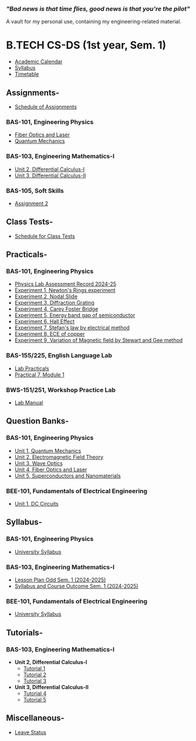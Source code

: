### *"Bad news is that time flies, good news is that you're the pilot"*

A vault for my personal use, containing my engineering-related material.

# B.TECH CS-DS (1st year, Sem. 1)
- [Academic Calendar](https://github.com/aniketrepo/engineering/blob/main/Syllabus/ACADEMIC%20CALENDAR%20ODD%20SEM%202024-25.pdf)
- [Syllabus](https://github.com/aniketrepo/engineering/blob/main/Syllabus/Syllabus_BTech_First_Yr_Common_other_than_AG_%26_BT_effective_from_2022_23_R.pdf)
- [Timetable](https://github.com/aniketrepo/engineering/blob/main/Timetable%20(Section%20wise)%20wef%2023rd%20Sept'24.pdf)

## Assignments-
- [Schedule of Assignments](https://github.com/aniketrepo/engineering/blob/main/Schedule%20of%20Assignment.pdf)

### BAS-101, Engineering Physics
- [Fiber Optics and Laser](https://github.com/aniketrepo/engineering/blob/main/Assingments/Engineering%20Physics-I%20%5BBAS-102%5D/AS-1-BAS101-Engineering%20Physics-2024-25.pdf)
- [Quantum Mechanics](https://github.com/aniketrepo/engineering/blob/main/Assingments/Engineering%20Physics-I%20%5BBAS-102%5D/AS-2-BAS101-Engineering%20Physics-2024-25.pdf)

### BAS-103, Engineering Mathematics-I
- [Unit 2, Differential Calculus-I](https://github.com/aniketrepo/engineering/blob/main/Assingments/Engineering%20Mathematics-I%20%5BBAS-103%5D/Assignment-1%20(BAS-103)%202024-25.pdf)
- [Unit 3, Differential Calculus-II](https://github.com/aniketrepo/engineering/blob/main/Assingments/Engineering%20Mathematics-I%20%5BBAS-103%5D/Assignment-2%20(BAS-103)%202024-25.pdf)

### BAS-105, Soft Skills
- [Assignment 2](https://github.com/aniketrepo/engineering/blob/main/Assingments/Soft%20Skills%20%5BBAS-105%5D/Assignment-2%20(BAS-105)%202024-25.pdf)

## Class Tests-
- [Schedule for Class Tests](https://github.com/aniketrepo/engineering/blob/main/Schedule%20of%20Class%20Test.pdf)
## Practicals-
### BAS-101, Engineering Physics
- [Physics Lab Assessment Record 2024-25](https://github.com/aniketrepo/engineering/blob/main/Practicals/Engineering%20Physics-I%20%5BBAS-102%5D/Physics%20Lab%20Assessment%20Record%202024-25.pdf)
- [Experiment 1, Newton's Rings experiment](https://github.com/aniketrepo/engineering/blob/main/Practicals/Engineering%20Physics-I%20%5BBAS-102%5D/Experiment%201%2C%20Newton's%20Rings%20experiment.pdf)
- [Experiment 2, Nodal Slide](https://github.com/aniketrepo/engineering/blob/main/Practicals/Engineering%20Physics-I%20%5BBAS-102%5D/Experiment%202%2C%20Nodal%20Slide.pdf)
- [Experiment 3, Diffraction Grating](https://github.com/aniketrepo/engineering/blob/main/Practicals/Engineering%20Physics-I%20%5BBAS-102%5D/Experiment%203%2C%20Diffraction%20Grating.pdf)
- [Experiment 4, Carey Foster Bridge](https://github.com/aniketrepo/engineering/blob/main/Practicals/Engineering%20Physics-I%20%5BBAS-102%5D/Experiment%204%2C%20Carey%20Foster%20Bridge.pdf)
- [Experiment 5, Energy band gap of semiconductor](https://github.com/aniketrepo/engineering/blob/main/Practicals/Engineering%20Physics-I%20%5BBAS-102%5D/Experiment%205%2C%20Energy%20band%20gap%20of%20semiconductor.pdf)
- [Experiment 6, Hall Effect](https://github.com/aniketrepo/engineering/blob/main/Practicals/Engineering%20Physics-I%20%5BBAS-102%5D/Experiment%206%2C%20Hall%20Effect.pdf)
- [Experiment 7, Stefan's law by electrical method](https://github.com/aniketrepo/engineering/blob/main/Practicals/Engineering%20Physics-I%20%5BBAS-102%5D/Experiment%207%2C%20Stefan's%20law%20by%20electrical%20method.pdf)
- [Experiment 8, ECE of copper](https://github.com/aniketrepo/engineering/blob/main/Practicals/Engineering%20Physics-I%20%5BBAS-102%5D/Experiment%208%2C%20ECE%20of%20copper.pdf)
- [Experiment 9, Variation of Magnetic field by Stewart and Gee method](https://github.com/aniketrepo/engineering/blob/main/Practicals/Engineering%20Physics-I%20%5BBAS-102%5D/Experiment%209%2C%20Variation%20of%20Magnetic%20field%20by%20Stewart%20and%20Gee%20method.pdf)

### BAS-155/225, English Language Lab
- [Lab Practicals](https://github.com/aniketrepo/engineering/blob/main/Practicals/English%20Language%20Lab%20%5BBAS-155%20%26%20BAS-255%5D/Lab%20Practicals.pdf)
- [Practical 7, Module 1](https://github.com/aniketrepo/engineering/blob/main/Practicals/English%20Language%20Lab%20%5BBAS-155%20%26%20BAS-255%5D/Module%201.pdf)

### BWS-151/251, Workshop Practice Lab
- [Lab Manual](https://github.com/aniketrepo/engineering/blob/main/Practicals/Workshop%20Practice%20Lab%20%5BBWS-151%20%26%20BWS-251%5D/Workshop%20Practice%20Lab%20Mannual.pdf)

## Question Banks-
### BAS-101, Engineering Physics
- [Unit 1, Quantum Mechanics](https://github.com/aniketrepo/engineering/blob/main/Questions/Engineering%20Physics%20%5BBAS-101%5D/UNIT-1-%20QUANTUM%20MECHANICS.pdf)
- [Unit 2, Electromagnetic Field Theory](https://github.com/aniketrepo/engineering/blob/main/Questions/Engineering%20Physics%20%5BBAS-101%5D/UNIT-2-%20ELECTOMAGNETIC%20FILED%20THEORY.pdf)
- [Unit 3, Wave Optics](https://github.com/aniketrepo/engineering/blob/main/Questions/Engineering%20Physics%20%5BBAS-101%5D/UNIT-3%20%20WAVE%20OPTICS.pdf)
- [Unit 4, Fiber Optics and Laser](https://github.com/aniketrepo/engineering/blob/main/Questions/Engineering%20Physics%20%5BBAS-101%5D/UNIT-4%20FIBER%20OPTICS%20AND%20LASER.pdf)
- [Unit 5, Superconductors and Nanomaterials](https://github.com/aniketrepo/engineering/blob/main/Questions/Engineering%20Physics%20%5BBAS-101%5D/UNIT-5%20SUPERCONDUCTORS%20AND%20NANOMATERIALS.pdf)

### BEE-101, Fundamentals of Electrical Engineering
- [Unit 1, DC Circuits]()

## Syllabus-

### BAS-101, Engineering Physics
- [University Syllabus](https://github.com/aniketrepo/engineering/blob/main/Syllabus/Engineering%20Physics%20%5BBAS-101%5D/UNIVERSITY%20SYLLABUS-BAS101%20(ENGINEERING%20PHYSICS).pdf)
### BAS-103, Engineering Mathematics-I
- [Lesson Plan Odd Sem. 1 (2024-2025)](https://github.com/aniketrepo/engineering/blob/main/Syllabus/Engineering%20Mathematics-I%20%5BBAS-103%5D/LESSON%20PLAN%20ODD%20SEM%20(2024-25)%20ENG.%20MATHEMATICS-1%20BAS103.pdf)
- [Syllabus and Course Outcome Sem. 1 (2024-2025)](https://github.com/aniketrepo/engineering/blob/main/Syllabus/Engineering%20Mathematics-I%20%5BBAS-103%5D/SYLLABUS%20%26%20COURSE%20OUTCOME%20(MATHEMATICS)%20ODD%20SEM%20(2024-25).pdf)
### BEE-101, Fundamentals of Electrical Engineering
- [University Syllabus](https://github.com/aniketrepo/engineering/blob/main/Syllabus/Fundamentals%20of%20Electrical%20Engineering%20%5BBEE-101%5D/BEE-101%20University%20Syllabus.pdf)

## Tutorials-
### BAS-103, Engineering Mathematics-I
- **Unit 2, Differential Calculus-I**
	- [Tutorial 1](https://github.com/aniketrepo/engineering/blob/main/Tutorials/Engineering%20Mathematics-I%20%5BBAS-103%5D/Unit-II%20%5BDifferential%20Calculus-I%5D/Tutorial%201%20%5BDifferential%20Calculus-I%5D.pdf)
	- [Tutorial 2](https://github.com/aniketrepo/engineering/blob/main/Tutorials/Engineering%20Mathematics-I%20%5BBAS-103%5D/Unit-II%20%5BDifferential%20Calculus-I%5D/Tutorial%202%20%5BDifferential%20Calculus-I%5D.pdf)
	- [Tutorial 3](https://github.com/aniketrepo/engineering/blob/main/Tutorials/Engineering%20Mathematics-I%20%5BBAS-103%5D/Unit-II%20%5BDifferential%20Calculus-I%5D/Tutorial%203%20%5BDifferential%20Calculus-I%5D.pdf)
- **Unit 3, Differential Calculus-II**
	- [Tutorial 4](https://github.com/aniketrepo/engineering/blob/main/Tutorials/Engineering%20Mathematics-I%20%5BBAS-103%5D/Unit-III%20%5BDifferential%20Calculus-II%5D/BAS-103%20TUTORIAL%20SHEET%204.pdf)
	- [Tutorial 5](https://github.com/aniketrepo/engineering/blob/main/Tutorials/Engineering%20Mathematics-I%20%5BBAS-103%5D/Unit-III%20%5BDifferential%20Calculus-II%5D/BAS-103%20TUTORIAL%20SHEET%205.pdf)
## Miscellaneous-
- [Leave Status](https://github.com/aniketrepo/engineering/blob/main/Miscellaneous/LEAVE%20STATUS.pdf)
